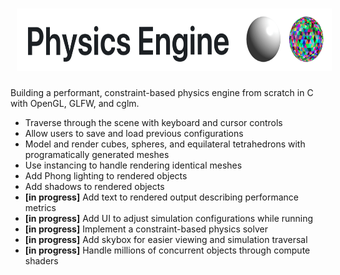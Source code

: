 <h1 align="center">
  <img src="assets/banner.png" height="100" hspace="10">
</h1>

Building a performant, constraint-based physics engine from scratch in C with OpenGL, GLFW, and cglm.
- Traverse through the scene with keyboard and cursor controls
- Allow users to save and load previous configurations
- Model and render cubes, spheres, and equilateral tetrahedrons with programatically generated meshes
- Use instancing to handle rendering identical meshes
- Add Phong lighting to rendered objects
- Add shadows to rendered objects
- **[in progress]** Add text to rendered output describing performance metrics
- **[in progress]** Add UI to adjust simulation configurations while running
- **[in progress]** Implement a constraint-based physics solver
- **[in progress]** Add skybox for easier viewing and simulation traversal
- **[in progress]** Handle millions of concurrent objects through compute shaders
